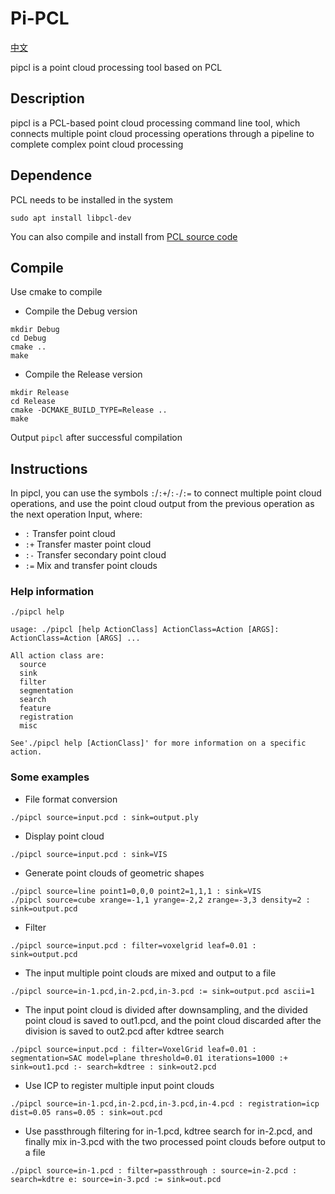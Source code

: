 # Pi-PCL
[中文](./README_cn.md)

pipcl is a point cloud processing tool based on PCL

## Description
pipcl is a PCL-based point cloud processing command line tool, which connects multiple point cloud processing operations through a pipeline to complete complex point cloud processing

## Dependence
PCL needs to be installed in the system
```
sudo apt install libpcl-dev
```
You can also compile and install from [PCL source code](https://github.com/PointCloudLibrary/pcl)

## Compile
Use cmake to compile
* Compile the Debug version
```
mkdir Debug
cd Debug
cmake ..
make
```

* Compile the Release version
```
mkdir Release
cd Release
cmake -DCMAKE_BUILD_TYPE=Release ..
make
```

Output `pipcl` after successful compilation

## Instructions
In pipcl, you can use the symbols `:`/`:+`/`:-`/`:=` to connect multiple point cloud operations, and use the point cloud output from the previous operation as the next operation Input, where:
* `:`
Transfer point cloud
* `:+`
Transfer master point cloud
* `:-`
Transfer secondary point cloud
* `:=`
Mix and transfer point clouds

### Help information
```
./pipcl help

usage: ./pipcl [help ActionClass] ActionClass=Action [ARGS]: ActionClass=Action [ARGS] ...

All action class are:
  source
  sink
  filter
  segmentation
  search
  feature
  registration
  misc

See'./pipcl help [ActionClass]' for more information on a specific action.
```

### Some examples

* File format conversion
```
./pipcl source=input.pcd : sink=output.ply
```

* Display point cloud
```
./pipcl source=input.pcd : sink=VIS
```

* Generate point clouds of geometric shapes
```
./pipcl source=line point1=0,0,0 point2=1,1,1 : sink=VIS
./pipcl source=cube xrange=-1,1 yrange=-2,2 zrange=-3,3 density=2 : sink=output.pcd
```

* Filter
```
./pipcl source=input.pcd : filter=voxelgrid leaf=0.01 : sink=output.pcd
```

* The input multiple point clouds are mixed and output to a file
```
./pipcl source=in-1.pcd,in-2.pcd,in-3.pcd := sink=output.pcd ascii=1
```

* The input point cloud is divided after downsampling, and the divided point cloud is saved to out1.pcd, and the point cloud discarded after the division is saved to out2.pcd after kdtree search
```
./pipcl source=input.pcd : filter=VoxelGrid leaf=0.01 : segmentation=SAC model=plane threshold=0.01 iterations=1000 :+ sink=out1.pcd :- search=kdtree : sink=out2.pcd
```

* Use ICP to register multiple input point clouds
```
./pipcl source=in-1.pcd,in-2.pcd,in-3.pcd,in-4.pcd : registration=icp dist=0.05 rans=0.05 : sink=out.pcd
```

* Use passthrough filtering for in-1.pcd, kdtree search for in-2.pcd, and finally mix in-3.pcd with the two processed point clouds before output to a file
```
./pipcl source=in-1.pcd : filter=passthrough : source=in-2.pcd : search=kdtre e: source=in-3.pcd := sink=out.pcd
```
